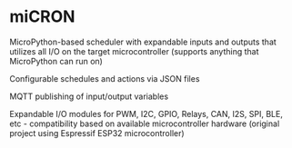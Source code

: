 # miCRON

MicroPython-based scheduler with expandable inputs and outputs that utilizes all I/O on the target microcontroller (supports anything that MicroPython can run on)

Configurable schedules and actions via JSON files

MQTT publishing of input/output variables

Expandable I/O modules for PWM, I2C, GPIO, Relays, CAN, I2S, SPI, BLE, etc - compatibility based on available microcontroller hardware (original project using Espressif ESP32 microcontroller)

